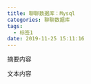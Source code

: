 ```yaml
---
title: 聊聊数据库：Mysql
categories: 聊聊数据库
tags:
  - 标签1
date: 2019-11-25 15:11:16
---
```


摘要内容

<!-- more -->

文本内容